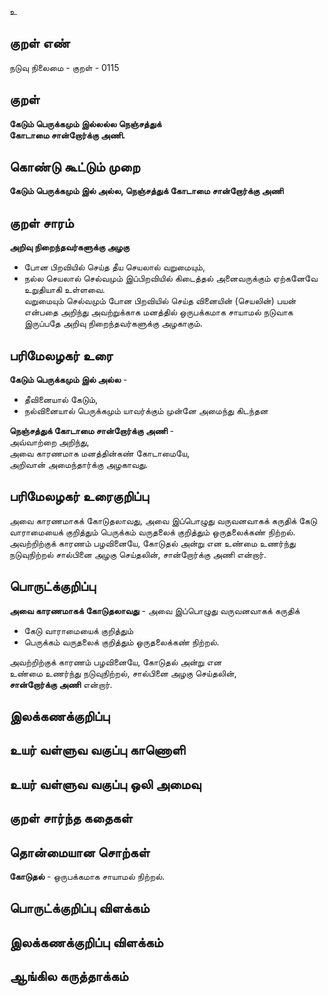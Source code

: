 உ

## குறள் எண் 

நடுவு நிலைமை - குறள் - 0115  

## குறள் 

**கேடும் பெருக்கமும் இல்லல்ல நெஞ்சத்துக்  
கோடாமை சான்றோர்க்கு அணி.** 

## கொண்டு கூட்டும் முறை

**கேடும் பெருக்கமும் இல் அல்ல, நெஞ்சத்துக் கோடாமை சான்றோர்க்கு அணி**

## குறள் சாரம் 

**அறிவு நிறைந்தவர்களுக்கு அழகு**  
* போன பிறவியில் செய்த தீய செயலால் வறுமையும்,  
* நல்ல செயலால் செல்வமும் இப்பிறவியில் கிடைத்தல் அனைவருக்கும் ஏற்கனேவே உறுதியாகி உள்ளவை.  
வறுமையும் செல்வமும் போன பிறவியில் செய்த வினையின் (செயலின்) பயன் என்பதை அறிந்து அவற்றுக்காக மனத்தில் ஒருபக்கமாக சாயாமல் நடுவாக இருப்பதே அறிவு நிறைந்தவர்களுக்கு அழகாகும்.  

## பரிமேலழகர் உரை

**கேடும் பெருக்கமும் இல் அல்ல** -  
* தீவினையால் கேடும்,  
* நல்வினையால் பெருக்கமும் யாவர்க்கும் முன்னே அமைந்து கிடந்தன  

**நெஞ்சத்துக் கோடாமை சான்றோர்க்கு அணி** -  
அவ்வாற்றை அறிந்து,  
அவை காரணமாக மனத்தின்கண் கோடாமையே,  
அறிவான் அமைந்தார்க்கு அழகாவது.   

## பரிமேலழகர் உரைகுறிப்பு   

அவை காரணமாகக் கோடுதலாவது, அவை இப்பொழுது வருவனவாகக் கருதிக் கேடு வாராமையைக் குறித்தும் பெருக்கம் வருதலைக் குறித்தும் ஒருதலைக்கண் நிற்றல்.  
அவற்றிற்குக் காரணம் பழவினையே, கோடுதல் அன்று என உண்மை உணர்ந்து நடுவுநிற்றல் சால்பினை அழகு செய்தலின், சான்றோர்க்கு அணி என்றார்.  

## பொருட்க்குறிப்பு 

**அவை காரணமாகக் கோடுதலாவது** - 
அவை இப்பொழுது வருவனவாகக் கருதிக்  
* கேடு வாராமையைக் குறித்தும்  
* பெருக்கம் வருதலைக் குறித்தும் ஒருதலைக்கண் நிற்றல்.  

அவற்றிற்குக் காரணம் பழவினையே, கோடுதல் அன்று என  
உண்மை உணர்ந்து நடுவுநிற்றல், சால்பினை அழகு செய்தலின்,  
**சான்றோர்க்கு அணி** என்றார்.  

## இலக்கணக்குறிப்பு  


## உயர் வள்ளுவ வகுப்பு காணொளி


## உயர் வள்ளுவ வகுப்பு ஒலி அமைவு 

 
## குறள் சார்ந்த கதைகள் 


## தொன்மையான சொற்கள்

**கோடுதல்** - ஒருபக்கமாக சாயாமல் நிற்றல்.  

## பொருட்க்குறிப்பு விளக்கம்


## இலக்கணக்குறிப்பு விளக்கம்


## ஆங்கில கருத்தாக்கம் 


